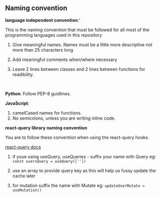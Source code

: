 ## Naming convention

**language independent convention**:'

This is the naming convention that must be followed for all most of the programming languages used in this repository

1. Give meaningful names. Names must be a little more descriptive not more than 25 characters long

2. Add meaningful comments when/where necessary

3. Leave 2 lines between classes and  2 lines between functions for readibility.

<br/>

**Python**: 
Follow PEP-8 guidlines.

**JavaScript**:

1. camelCased names for functions.
2. No semicolons, unless you are writing inline code.

**react-query library naming convention**

You are to follow these convention when using the react-query hooks.

[react-query docs](https://react-query-v3.tanstack.com/reference/useQuery)

1. if youe using useQuery, useQueries - suffix your name with Query eg: `const usersQuery = useQuery([''])`

2. use an array to provide query key as this will help us fussy update the cache later

3. for mutation suffix the name with Mutate eg: `updateUserMutate = useMutation()`
